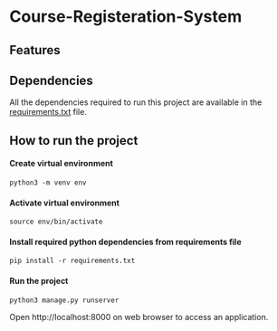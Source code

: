 # Course-Registeration-System

## Features

## Dependencies

All the dependencies required to run this project are available in the [requirements.txt](https://github.com/chetna-ravat/Course-Registeration-System/blob/main/requirements.txt) file.

## How to run the project

#### Create virtual environment
```shell
python3 -m venv env
```

#### Activate virtual environment
```shell
source env/bin/activate
```

#### Install required python dependencies from requirements file
```shell
pip install -r requirements.txt
```

#### Run the project
```shell
python3 manage.py runserver
```

Open http://localhost:8000 on web browser to access an application.
